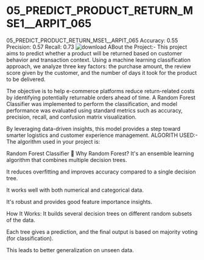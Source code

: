 # 05_PREDICT_PRODUCT_RETURN_MSE1__ARPIT_065
05_PREDICT_PRODUCT_RETURN_MSE1__ARPIT_065
Accuracy: 0.55
Precision: 0.57
Recall: 0.73
![download](https://github.com/user-attachments/assets/bef586c9-aee2-4358-ba02-d94bdec39ca9)
ABout the Project:-
This project aims to predict whether a product will be returned based on customer behavior and transaction context. Using a machine learning classification approach, we analyze three key factors: the purchase amount, the review score given by the customer, and the number of days it took for the product to be delivered.

The objective is to help e-commerce platforms reduce return-related costs by identifying potentially returnable orders ahead of time. A Random Forest Classifier was implemented to perform the classification, and model performance was evaluated using standard metrics such as accuracy, precision, recall, and confusion matrix visualization.

By leveraging data-driven insights, this model provides a step toward smarter logistics and customer experience management.
ALGORITH USED:-
The algorithm used in your project is:

Random Forest Classifier
🔧 Why Random Forest?
It's an ensemble learning algorithm that combines multiple decision trees.

It reduces overfitting and improves accuracy compared to a single decision tree.

It works well with both numerical and categorical data.

It's robust and provides good feature importance insights.

How It Works:
It builds several decision trees on different random subsets of the data.

Each tree gives a prediction, and the final output is based on majority voting (for classification).

This leads to better generalization on unseen data.
